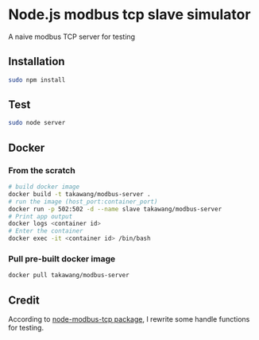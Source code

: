 # Node.js modbus tcp slave simulator
A naive modbus TCP server for testing

## Installation
```bash
sudo npm install 
```

## Test
```bash
sudo node server
```

## Docker

### From the scratch
```bash
# build docker image 
docker build -t takawang/modbus-server .
# run the image (host_port:container_port)
docker run -p 502:502 -d --name slave takawang/modbus-server
# Print app output
docker logs <container id>
# Enter the container
docker exec -it <container id> /bin/bash
```

### Pull pre-built docker image
```bash
docker pull takawang/modbus-server
```

## Credit
According to [node-modbus-tcp package](https://github.com/dresende/node-modbus-tcp), I rewrite some handle functions for testing.